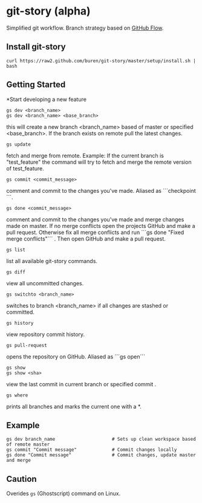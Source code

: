 # git-story (alpha)


Simplified git workflow.
Branch strategy based on [GitHub Flow](http://scottchacon.com/2011/08/31/github-flow.html).

## Install git-story

    curl https://raw2.github.com/buren/git-story/master/setup/install.sh | bash

## Getting Started

*Start developing a new feature

    gs dev <branch_name>
    gs dev <branch_name> <base_branch>
this will create a new branch <branch_name> based of master or specified <base_branch>. If the branch exists on remote pull the latest changes.

    gs update
fetch and merge from remote.
Example: If the current branch is "test_feature" the command will try to fetch and merge the remote version of test_feature.

    gs commit <commit_message>
comment and commit to the changes you've made. Aliased as ´´´checkpoint´´´.

    gs done <commit_message>
comment and commit to the changes you've made and merge changes made on master. If no merge conflicts open the projects GitHub and make a pull request. Otherwise fix all merge conflicts and run ´´´gs done "Fixed merge conflicts"´´´ . Then open GitHub and make a pull request.

    gs list
list all available git-story commands.

    gs diff
view all uncommitted changes.

    gs switchto <branch_name>
switches to branch <branch_name> if all changes are stashed or committed.

    gs history
view repository commit history.

    gs pull-request
opens the repository on GitHub. Aliased as ´´´gs open´´´

    gs show
    gs show <sha>
view the last commit in current branch or specified commit <sha>.

    gs where
prints all branches and marks the current one with a *.


## Example

    gs dev branch_name                     # Sets up clean workspace based of remote master
    gs commit "Commit message"             # Commit changes locally
    gs done "Commit message"               # Commit changes, update master and merge

## Caution
Overides ```gs``` (Ghostscript) command on Linux.
